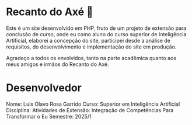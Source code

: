 # Recanto do Axé 📜

Este é um site desenvolvido em PHP, fruto de um projeto de extensão para conclusão de curso, onde eu como aluno do curso superior de Inteligência Artificial, elaborei a concepção do site, participei desde a análise de requisitos, do desenvolvimento e implementação do site em produção.

Agradeço a todos os envolvidos, tanto na parte acadêmica quanto aos meus amigos e irmãos do Recanto do Axé.

# Desenvolvedor

Nome: Luís Olavo Rosa Garrido
Curso: Superior em Inteligência Artificial
Disciplina: Atividades de Extensão: Integração de Competências Para Transformar o Eu
Semestre: 2025/1